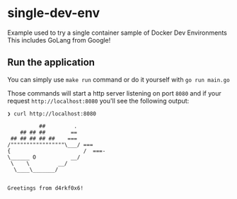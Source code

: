 # single-dev-env
Example used to try a single container sample of Docker Dev Environments
This includes GoLang from Google!

## Run the application
You can simply use `make run` command or do it yourself with `go run main.go`

Those commands will start a http server listening on port `8080` 
and if your request `http://localhost:8080` you'll see the following output: 
```shell
❯ curl http://localhost:8080

          ##         .
    ## ## ##        ==
 ## ## ## ## ##    ===
/"""""""""""""""""\___/ ===
{                       /  ===-
\______ O           __/
 \    \         __/
  \____\_______/


Greetings from d4rkf0x6!

```


